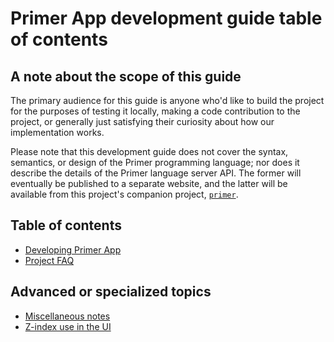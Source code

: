 # Primer App development guide table of contents

## A note about the scope of this guide

The primary audience for this guide is anyone who'd like to build the
project for the purposes of testing it locally, making a code
contribution to the project, or generally just satisfying their
curiosity about how our implementation works.

Please note that this development guide does not cover the syntax,
semantics, or design of the Primer programming language; nor does it
describe the details of the Primer language server API. The former
will eventually be published to a separate website, and the latter
will be available from this project's companion project,
[`primer`](https://github.com/hackworthltd/primer).

## Table of contents

* [Developing Primer App](developing.md)
* [Project FAQ](project-faq.md)

## Advanced or specialized topics

* [Miscellaneous notes](miscellaneous.md)
* [Z-index use in the UI](z-index-values.md)
